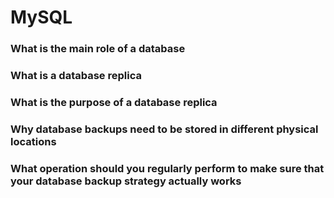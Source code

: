 # MySQL
### What is the main role of a database
### What is a database replica
### What is the purpose of a database replica
### Why database backups need to be stored in different physical locations
### What operation should you regularly perform to make sure that your database backup strategy actually works